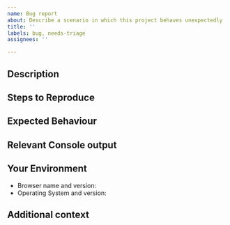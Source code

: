 ```yaml
---
name: Bug report
about: Describe a scenario in which this project behaves unexpectedly
title: ''
labels: bug, needs-triage
assignees: ''

---
```


[NOTE]: # ( ^^ Provide a general summary of the issue in the title above. ^^ )

## Description

[NOTE]: # ( Describe the problem you're encountering. )

## Steps to Reproduce

[NOTE]: # ( Please be as specific as possible. )

## Expected Behaviour

[NOTE]: # ( Tell us what you expected to happen. )

## Relevant Console output

[NOTE]: # ( Please provide specifics of the local error logs, Browser Dev Tools console, etc. if appropriate and possible. )

## Your Environment

[TIP]:  # ( Include as many relevant details about your environment as possible. )

* Browser name and version:
* Operating System and version:

## Additional context

[TIP]:  # ( Add any other context about the problem here. )
